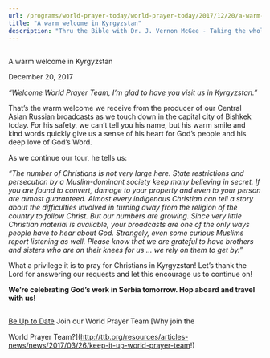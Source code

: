 ```yaml
---
url: /programs/world-prayer-today/world-prayer-today/2017/12/20/a-warm-welcome-in-kyrgyzstan
title: "A warm welcome in Kyrgyzstan"
description: "Thru the Bible with Dr. J. Vernon McGee - Taking the whole Word to the whole world"
---
```







## 
 A warm welcome in Kyrgyzstan


December 20, 2017




*“Welcome World Prayer Team, I’m glad to have you visit us in Kyrgyzstan.”*


That’s the warm welcome we receive from the producer of our Central Asian Russian broadcasts as we touch down in the capital city of Bishkek today. For his safety, we can’t tell you his name, but his warm smile and kind words quickly give us a sense of his heart for God’s people and his deep love of God’s Word.


As we continue our tour, he tells us:


*“The number of Christians is not very large here. State restrictions and persecution by a Muslim-dominant society keep many believing in secret. If you are found to convert, damage to your property and even to your person are almost guaranteed. Almost every indigenous Christian can tell a story about the difficulties involved in turning away from the religion of the country to follow Christ. But our numbers are growing. Since very little Christian material is available, your broadcasts are one of the only ways people have to hear about God. Strangely, even some curious Muslims report listening as well. Please know that we are grateful to have brothers and sisters who are on their knees for us … we rely on them to get by.”*


What a privilege it is to pray for Christians in Kyrgyzstan! Let’s thank the Lord for answering our requests and let this encourage us to continue on!


**We’re celebrating God’s work in Serbia tomorrow. Hop aboard and travel with us!**







## 




[Be Up to Date](http://feeds.feedburner.com/WorldPrayerToday "World Prayer Today RSS Feed")
Join our World Prayer Team
[Why join the  

World Prayer Team?](http://ttb.org/resources/articles-news/news/2017/03/26/keep-it-up-world-prayer-team!)




